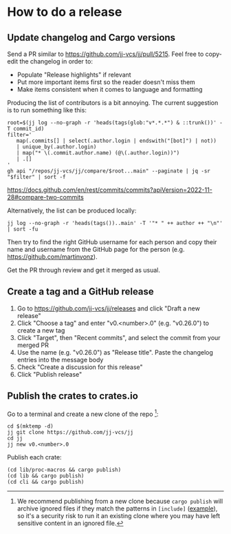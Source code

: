 # How to do a release

## Update changelog and Cargo versions

Send a PR similar to https://github.com/jj-vcs/jj/pull/5215. Feel free to
copy-edit the changelog in order to:

* Populate "Release highlights" if relevant
* Put more important items first so the reader doesn't miss them
* Make items consistent when it comes to language and formatting

Producing the list of contributors is a bit annoying. The current suggestion is
to run something like this:

```shell
root=$(jj log --no-graph -r 'heads(tags(glob:"v*.*.*") & ::trunk())' -T commit_id)
filter='
   map(.commits[] | select(.author.login | endswith("[bot]") | not))
   | unique_by(.author.login)
   | map("* \(.commit.author.name) (@\(.author.login))")
   | .[]
'
gh api "/repos/jj-vcs/jj/compare/$root...main" --paginate | jq -sr "$filter" | sort -f
```

https://docs.github.com/en/rest/commits/commits?apiVersion=2022-11-28#compare-two-commits

Alternatively, the list can be produced locally:

```shell
jj log --no-graph -r 'heads(tags())..main' -T '"* " ++ author ++ "\n"' | sort -fu
```

Then try to find the right GitHub username for each person and copy their name
and username from the GitHub page for the person
(e.g. https://github.com/martinvonz).

Get the PR through review and get it merged as usual.

## Create a tag and a GitHub release

1. Go to https://github.com/jj-vcs/jj/releases and click "Draft a new release"
2. Click "Choose a tag" and enter "v0.\<number\>.0" (e.g. "v0.26.0") to create a
   new tag
3. Click "Target", then "Recent commits", and select the commit from your merged
   PR
4. Use the name (e.g. "v0.26.0") as "Release title". Paste the changelog entries
   into the message body
5. Check "Create a discussion for this release"
6. Click "Publish release"

## Publish the crates to crates.io

Go to a terminal and create a new clone of the repo [^1]:

```shell
cd $(mktemp -d)
jj git clone https://github.com/jj-vcs/jj
cd jj
jj new v0.<number>.0
```

Publish each crate:

```shell
(cd lib/proc-macros && cargo publish)
(cd lib && cargo publish)
(cd cli && cargo publish)
```


[^1]: We recommend publishing from a new clone because `cargo publish` will
      archive ignored files if they match the patterns in `[include]`
      ([example](https://github.com/jj-vcs/jj/blob/b95628c398c6c3d11f41bdf53d0aef11f92ee96d/lib/Cargo.toml#L15-L22)),
      so it's a security risk to run it an existing clone where you may have
      left sensitive content in an ignored file.
